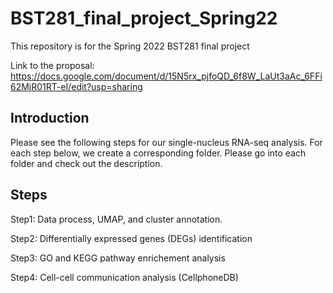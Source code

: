 # BST281_final_project_Spring22
This repository is for the Spring 2022 BST281 final project

Link to the proposal: https://docs.google.com/document/d/15N5rx_pjfoQD_6f8W_LaUt3aAc_6FFi62MjR01RT-eI/edit?usp=sharing

## Introduction
Please see the following steps for our single-nucleus RNA-seq analysis. For each step below, we create a corresponding folder. Please go into each folder and check out the description. 

## Steps

Step1: Data process, UMAP, and cluster annotation. 

Step2: Differentially expressed genes (DEGs) identification 

Step3: GO and KEGG pathway enrichement analysis

Step4: Cell-cell communication analysis (CellphoneDB)
